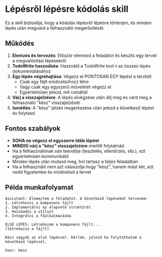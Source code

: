 # Lépésről lépésre kódolás skill

Ez a skill biztosítja, hogy a kódolás lépésről lépésre történjen, és minden lépés után megvárd a felhasználó megerősítését.

## Működés

1. **Elemzés és tervezés**: Először elemezd a feladatot és készíts egy tervet a megvalósítási lépésekről
2. **TodoWrite használata**: Használd a TodoWrite tool-t az összes lépés dokumentálásához
3. **Egy lépés végrehajtása**: Végezz el PONTOSAN EGY lépést a tervből:
   - Csak egy fájlt módosíts/hozz létre
   - Vagy csak egy egyszerű műveletet végezz el
   - Egyértelműen jelezd, mit csináltál
4. **Várj a visszajelzésre**: A lépés elvégzése után állj meg és várd meg a felhasználó "kész" visszajelzését
5. **Ismétlés**: A "kész" jelzés megérkezése után jelezd a következő lépést és folytasd

## Fontos szabályok

- **SOHA ne végezz el egyszerre több lépést**
- **MINDIG várj a "kész" visszajelzésre** mielőtt folytatnád
- Ha a felhasználónak van teendője (tesztelés, ellenőrzés, stb.), ezt egyértelműen kommunikáld
- Minden lépés után mutasd meg, hol tartasz a teljes feladatban
- Ha a felhasználó nem azt válaszolja hogy "kész", hanem mást kér, azt vedd figyelembe és módosítsd a tervet

## Példa munkafolyamat

```
Assistant: Elemeztem a feladatot. A következő lépéseket tervezem:
1. Létrehozni a komponens fájlt
2. Implementálni az alapvető struktúrát
3. Hozzáadni a stílust
4. Integrálni a főalkalmazásba

ELSŐ LÉPÉS: Létrehozom a komponens fájlt...
[létrehozza a fájlt]

Kész vagyok az első lépéssel. Kérlek, jelezd ha folytathatom a következő lépéssel.

User: kész